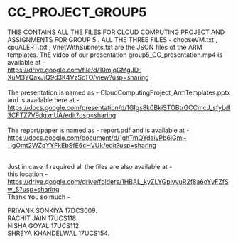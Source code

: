 # CC_PROJECT_GROUP5
THIS CONTAINS ALL THE FILES FOR CLOUD COMPUTING PROJECT AND ASSIGNMENTS FOR GROUP 5 . 
ALL THE THREE FILES - chooseVM.txt , cpuALERT.txt , VnetWithSubnets.txt are the JSON files of the ARM templates. 
ThE video of our presentation group5_CC_presentation.mp4 is available at - <br />
https://drive.google.com/file/d/10mjqGMgJD-XuM3YQaxJiQ9d3K4VzScTO/view?usp=sharing <br />
<br />
The presentation is named as - CloudComputingProject_ArmTemplates.pptx and is available here at -<br /> https://docs.google.com/presentation/d/1GIgs8k0BkiSTOBtrGCCmcJ_sfyLdl3CFTZ7V9dgxnUA/edit?usp=sharing<br />
<br />
The report/paper is named as - report.pdf and is available at - <br />
https://docs.google.com/document/d/1ghTmQYdaiyPb6lGml-_lgOmt2WZqYYFkEbSfE6cHVUk/edit?usp=sharing<br />
<br />


Just in case if required all the files are also available at - <br />
 this location - https://drive.google.com/drive/folders/1HBAL_kyZLYGplvvuR2f8a6oYyFZfSw_S?usp=sharing <br />
Thank You so much - <br />




PRIYANK SONKIYA 17DCS009.<br />
RACHIT JAIN 17UCS118.<br />
NISHA GOYAL 17UCS112.<br />
SHREYA KHANDELWAL 17UCS154.<br />
